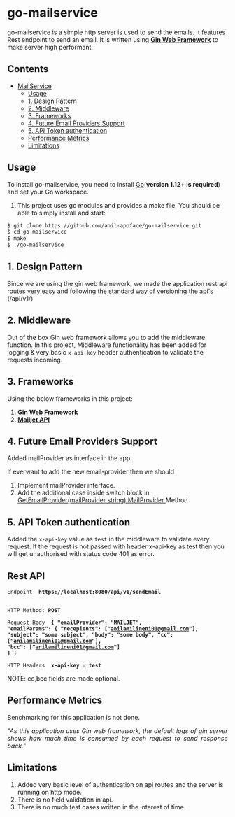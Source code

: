 # go-mailservice

go-mailservice is a simple http server is used to send the emails. It features Rest endpoint to send an email. It is written using <a href="https://github.com/gin-gonic/gin"><strong>Gin Web Framework</strong></a> to make server high performant


## Contents

- [MailService](#go-mailservice)
  - [Usage](#usage)
  - [1. Design Pattern](#1-design-pattern)
  - [2. Middleware](#2-middleware)
  - [3. Frameworks](#3-frameworks)
  - [4. Future Email Providers Support](#4-future-email-providers-support)
  - [5. API Token authentication](#5-api-token-authentication)
  - [Performance Metrics](#performance-metrics)
  - [Limitations](#limitations)

## Usage

To install go-mailservice, you need to install [Go](https://golang.org/)(**version 1.12+ is required**) and set your Go workspace.

1. This project uses go modules and provides a make file. You should be able to simply install and start:

```sh
$ git clone https://github.com/anil-appface/go-mailservice.git
$ cd go-mailservice
$ make
$ ./go-mailservice
```


## 1. Design Pattern

Since we are using the gin web framework, we made the application rest api routes very easy and following the standard way of versioning the api's (/api/v1/)

## 2. Middleware

Out of the box Gin web framework allows you to add the middleware function. In this project, Middleware functionality has been added for logging & very basic <code>x-api-key</code> header authentication to validate the requests incoming.

## 3. Frameworks

Using the below frameworks in this project:

1. <a href="https://github.com/gin-gonic/gin"><strong>Gin Web Framework</strong></a>
2. <a href="https://github.com/mailjet/mailjet-apiv3-go"><strong>Mailjet API</strong></a>

## 4. Future Email Providers Support

Added mailProvider as interface in the app.

If everwant to add the new email-provider then we should

1. Implement mailProvider interface.
2. Add the additional case inside switch block in <a href="https://github.com/anil-appface/go-mailservice/blob/238d130f07fbe18a0936b16052b821ffddbdbda4/mailproviders/mailProvider.go#L17">GetEmailProvider(mailProvider string) MailProvider </a> Method


## 5. API Token authentication

Added the <code>x-api-key</code> value as <code>test</code> in the middleware to validate every request. If the request is not passed with header x-api-key as test then you will get unauthorised with status code 401 as error.

## Rest API 


<code>Endpoint  <strong> https://localhost:8080/api/v1/sendEmail  </strong> </code>

<code>HTTP Method:  <strong>POST </strong></code>

<code>Request Body  <strong> 
  {
    "emailProvider": "MAILJET",
    "emailParams": {
        "recepients": ["anilamilineni01@gmail.com"],
        "subject": "some subject",
        "body": "some body",
        "cc": ["anilamilineni01@gmail.com"],
        "bcc": ["anilamilineni01@gmail.com"]
      }
  } 
  </strong> </code>

<code>HTTP Headers  <strong> x-api-key : test  </strong> </code>


NOTE: cc,bcc fields are made optional. 

## Performance Metrics

Benchmarking for this application is not done.

<p align="justify"><i>"As this application uses Gin web framework, the default logs of gin server shows how much time is consumed by each request to send response back."</i></p>

## Limitations

1. Added very basic level of authentication on api routes and the server is running on http mode.
2. There is no field validation in api.
4. There is no much test cases written in the interest of time.
